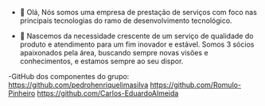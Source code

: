 - 👋 Olá, Nós somos uma empresa de prestação de serviços com foco nas principais tecnologias do ramo de desenvolvimento tecnológico.

- 🌱 Nascemos da necessidade crescente de um serviço de qualidade do produto e atendimento para um fim inovador e estável. Somos 3 sócios apaixonados pela área, buscando sempre novas visões e conhecimentos, e estamos sempre ao seu dispor.

-GitHub dos componentes do grupo:
https://github.com/pedrohenriquelimasilva
https://github.com/Romulo-Pinheiro
https://github.com/Carlos-EduardoAlmeida
